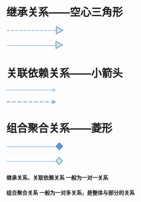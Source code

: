 # 继承关系——空心三角形

![](/assets/jicheng.png)

![](/assets/fanhua.png)


# 关联依赖关系——小箭头
![](/assets/guanlian.png)

![](/assets/yilai.png)

# 组合聚合关系——菱形
![](/assets/zuhe.png)

![](/assets/juhe.png)




#### 继承关系、关联依赖关系 一般为一对一关系
#### 组合聚合关系 一般为一对多关系，是整体与部分的关系
